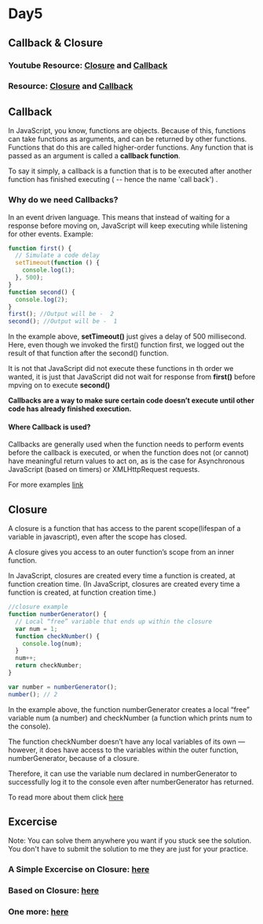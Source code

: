 # Day5

## Callback & Closure

### Youtube Resource: [Closure](https://youtu.be/3a0I8ICR1Vg) and [Callback](https://youtu.be/_8gHHBlbziw)

### Resource: [Closure](https://developer.mozilla.org/en-US/docs/Web/JavaScript/Closures#:~:text=A%20closure%20is%20the%20combination,scope%20from%20an%20inner%20function.) and [Callback](https://developer.mozilla.org/en-US/docs/Glossary/Callback_functions)

## Callback

In JavaScript, you know, functions are objects. Because of this, functions can take functions as arguments, and can be returned by other functions. Functions that do this are called higher-order functions. Any function that is passed as an argument is called a **callback function**.

To say it simply, a callback is a function that is to be executed after another function has finished executing ( -- hence the name 'call back') .

### Why do we need Callbacks?

In an event driven language. This means that instead of waiting for a response before moving on, JavaScript will keep executing while listening for other events.
Example:

```javascript
function first() {
  // Simulate a code delay
  setTimeout(function () {
    console.log(1);
  }, 500);
}
function second() {
  console.log(2);
}
first(); //Output will be -  2
second(); //Output will be -  1
```

In the example above, **setTimeout()** just gives a delay of 500 millisecond.
Here, even though we invoked the first() function first, we logged out the result of that function after the second() function.

It is not that JavaScript did not execute these functions in th order we wanted, it is just that JavaScript did not wait for response from **first()** before mpving on to execute **second()**

**Callbacks are a way to make sure certain code doesn’t execute until other code has already finished execution.**

#### Where Callback is used?

Callbacks are generally used when the function needs to perform events before the callback is executed, or when the function does not (or cannot) have meaningful return values to act on, as is the case for Asynchronous JavaScript (based on timers) or XMLHttpRequest requests.

For more examples [link](https://www.dashingd3js.com/lessons/javascript-callback-functions)

## Closure

A closure is a function that has access to the parent scope(lifespan of a variable in javascript), even after the scope has closed.

A closure gives you access to an outer function’s scope from an inner function.

In JavaScript, closures are created every time a function is created, at function creation time.
(In JavaScript, closures are created every time a function is created, at function creation time.)

```javascript
//closure example
function numberGenerator() {
  // Local “free” variable that ends up within the closure
  var num = 1;
  function checkNumber() {
    console.log(num);
  }
  num++;
  return checkNumber;
}

var number = numberGenerator();
number(); // 2
```

In the example above, the function numberGenerator creates a local “free” variable num (a number) and checkNumber (a function which prints num to the console).

The function checkNumber doesn’t have any local variables of its own — however, it does have access to the variables within the outer function, numberGenerator, because of a closure.

Therefore, it can use the variable num declared in numberGenerator to successfully log it to the console even after numberGenerator has returned.

To read more about them click [here](https://medium.com/javascript-scene/master-the-javascript-interview-what-is-a-closure-b2f0d2152b36)

## Excercise

Note: You can solve them anywhere you want if you stuck see the solution.
You don't have to submit the solution to me they are just for your practice.

### A Simple Excercise on Closure: [here](https://edabit.com/challenge/rLybgi7vcxL2ykt8F)

### Based on Closure: [here](https://edabit.com/challenge/FkH4K9TpFG98t52Ex)

### One more: [here](https://edabit.com/challenge/nhW7dXvLWrQoepyFs)
